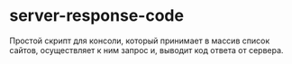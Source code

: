 # server-response-code
Простой скрипт для консоли, который принимает в массив список сайтов, осуществляет к ним запрос и, выводит код ответа от сервера.
